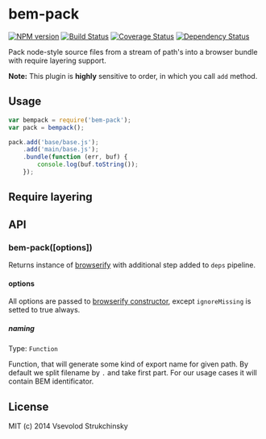 # bem-pack

[![NPM version][npm-image]][npm-url] [![Build Status][travis-image]][travis-url] [![Coverage Status][coveralls-image]][coveralls-url] [![Dependency Status][depstat-image]][depstat-url]

Pack node-style source files from a stream of path's into a browser bundle with require layering support.

__Note:__ This plugin is __highly__ sensitive to order, in which you call `add` method.

## Usage

```js
var bempack = require('bem-pack');
var pack = bempack();

pack.add('base/base.js');
    .add('main/base.js');
    .bundle(function (err, buf) {
        console.log(buf.toString());
    });
```

## Require layering



## API

### bem-pack([options])

Returns instance of [browserify](https://github.com/substack/node-browserify) with additional step added to `deps` pipeline.

#### options

All options are passed to [browserify constructor](https://github.com/substack/node-browserify#var-b--browserifyfiles-or-opts), except `ignoreMissing` is setted to true always.

##### naming
Type: `Function`

Function, that will generate some kind of export name for given path.
By default we split filename by `.` and take first part. For our usage cases it will contain BEM identificator.

## License

MIT (c) 2014 Vsevolod Strukchinsky

[npm-url]: https://npmjs.org/package/bem-pack
[npm-image]: http://img.shields.io/npm/v/bem-pack.svg?style=flat

[travis-url]: http://travis-ci.org/floatdrop/bem-pack
[travis-image]: http://img.shields.io/travis/floatdrop/bem-pack.svg?branch=master&style=flat

[depstat-url]: https://david-dm.org/floatdrop/bem-pack
[depstat-image]: http://img.shields.io/david/floatdrop/bem-pack.svg?style=flat

[coveralls-url]: https://coveralls.io/r/floatdrop/bem-pack
[coveralls-image]: http://img.shields.io/coveralls/floatdrop/bem-pack.svg?style=flat
